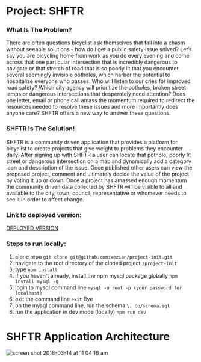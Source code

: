 # Project: SHFTR

### What Is The Problem?

There are often questions bicyclist ask themselves that fall into a chasm without seeable solutions - how do I get a public safety issue solved? Let’s say you are bicycling home from work as you do every evening and come across that one particular intersection that is incredibly dangerous to navigate or that stretch of road that is so poorly lit that you encounter several seemingly invisible potholes, which harbor the potential to hospitalize everyone who passes. Who will listen to our cries for improved road safety? Which city agency will prioritize the potholes, broken street lamps or dangerous intersections that desperately need attention? Does one letter, email or phone call amass the momentum required to redirect the resources needed to resolve these issues and more importantly does anyone care? SHFTR offers a new way to answer these questions.

### SHFTR Is The Solution!

SHFTR is a community driven application that provides a platform for bicyclist to create projects that give weight to problems they encounter daily. After signing up with SHFTR a user can locate that pothole, poorly lit street or dangerous intersection on a map and dynamically add a category icon and description of the issue. Once published other users can view the proposed project, comment and ultimately decide the value of the project by voting it up or down. Once a project has amassed enough momentum the community driven data collected by SHFTR will be visible to all and available to the city, town, council, representative or whomever needs to see it in order to affect change.


### Link to deployed version:

[DEPLOYED VERSION](https://serene-castle-95327.herokuapp.com/)

### Steps to run locally:

1. clone repo `git clone git@github.com:xezian/project-init.git`
2. navigate to the root directory of the cloned project `/project-init`
3. type `npm install`
4. if you haven't already, install the npm mysql package globally `npm install mysql -g`
5. login to mysql command line `mysql -u root -p (your password for localhost)`
6. exit the command line `exit` Bye
7. on the mysql command line, run the schema `\. db/schema.sql`
8. run the application in dev mode (locally) `npm run dev`

# SHFTR Application Architecture

![screen shot 2018-03-14 at 11 04 16 am](https://user-images.githubusercontent.com/30601823/37422037-c60581de-2777-11e8-8056-787c9ec92a8e.png)
